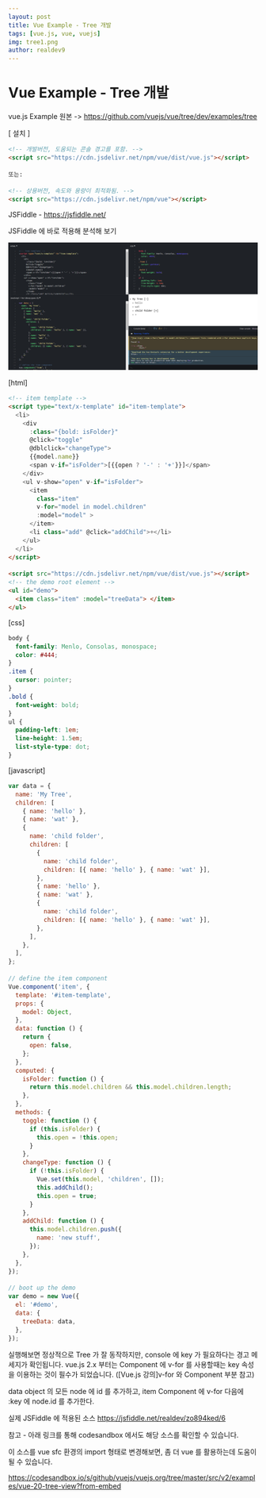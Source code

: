 ```yaml
---
layout: post
title: Vue Example - Tree 개발
tags: [vue.js, vue, vuejs]
img: tree1.png
author: realdev9
---
```


# Vue Example - Tree 개발

vue.js Example 원본 ->
<https://github.com/vuejs/vue/tree/dev/examples/tree>

[ 설치 ]

```html
<!-- 개발버전, 도움되는 콘솔 경고를 포함. -->
<script src="https://cdn.jsdelivr.net/npm/vue/dist/vue.js"></script>

또는:

<!-- 상용버전, 속도와 용량이 최적화됨. -->
<script src="https://cdn.jsdelivr.net/npm/vue"></script>
```

JSFiddle - <https://jsfiddle.net/>

JSFiddle 에 바로 적용해 분석해 보기

![tree2](/assets/img/tree2.png 'tree 개발 example')

[html]

```html
<!-- item template -->
<script type="text/x-template" id="item-template">
  <li>
    <div
      :class="{bold: isFolder}"
      @click="toggle"
      @dblclick="changeType">
      {{model.name}}
      <span v-if="isFolder">[{{open ? '-' : '+'}}]</span>
    </div>
    <ul v-show="open" v-if="isFolder">
      <item
        class="item"
        v-for="model in model.children"
        :model="model" >
      </item>
      <li class="add" @click="addChild">+</li>
    </ul>
  </li>
</script>

<script src="https://cdn.jsdelivr.net/npm/vue/dist/vue.js"></script>
<!-- the demo root element -->
<ul id="demo">
  <item class="item" :model="treeData"> </item>
</ul>
```

[css]

```css
body {
  font-family: Menlo, Consolas, monospace;
  color: #444;
}
.item {
  cursor: pointer;
}
.bold {
  font-weight: bold;
}
ul {
  padding-left: 1em;
  line-height: 1.5em;
  list-style-type: dot;
}
```

[javascript]

```javascript
var data = {
  name: 'My Tree',
  children: [
    { name: 'hello' },
    { name: 'wat' },
    {
      name: 'child folder',
      children: [
        {
          name: 'child folder',
          children: [{ name: 'hello' }, { name: 'wat' }],
        },
        { name: 'hello' },
        { name: 'wat' },
        {
          name: 'child folder',
          children: [{ name: 'hello' }, { name: 'wat' }],
        },
      ],
    },
  ],
};

// define the item component
Vue.component('item', {
  template: '#item-template',
  props: {
    model: Object,
  },
  data: function () {
    return {
      open: false,
    };
  },
  computed: {
    isFolder: function () {
      return this.model.children && this.model.children.length;
    },
  },
  methods: {
    toggle: function () {
      if (this.isFolder) {
        this.open = !this.open;
      }
    },
    changeType: function () {
      if (!this.isFolder) {
        Vue.set(this.model, 'children', []);
        this.addChild();
        this.open = true;
      }
    },
    addChild: function () {
      this.model.children.push({
        name: 'new stuff',
      });
    },
  },
});

// boot up the demo
var demo = new Vue({
  el: '#demo',
  data: {
    treeData: data,
  },
});
```

실행해보면 정상적으로 Tree 가 잘 동작하지만, console 에 key 가 필요하다는 경고 메세지가 확인됩니다.
vue.js 2.x 부터는 Component 에 v-for 를 사용할때는 key 속성을 이용하는 것이 필수가 되었습니다.
([Vue.js 강의]v-for 와 Component 부분 참고)

data object 의 모든 node 에 id 를 추가하고, item Component 에 v-for 다음에 :key 에 node.id 를 추가한다.

실제 JSFiddle 에 적용된 소스
<https://jsfiddle.net/realdev/zo894ked/6>

참고 - 아래 링크를 통해 codesandbox 에서도 해당 소스를 확인할 수 있습니다.

이 소스를 vue sfc 환경의 import 형태로 변경해보면, 좀 더 vue 를 활용하는데 도움이 될 수 있습니다.

<https://codesandbox.io/s/github/vuejs/vuejs.org/tree/master/src/v2/examples/vue-20-tree-view?from-embed>
